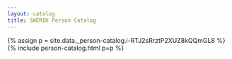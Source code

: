 ```yaml
---
layout: catalog
title: SWERIK Person Catalog
---
```

{% assign p = site.data._person-catalog.i-RTJ2sRrztP2XUZ8kQQmGL8 %}
{% include person-catalog.html p=p %}

